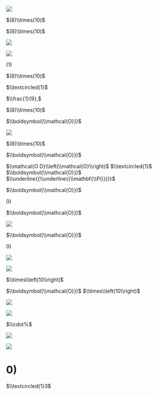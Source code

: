 ![](https://www.nta.go.jp/tmp/754d5844-728d-4c70-9589-68367ee3579f/images/df246ec2f0abbc865a725bb102a317337ad62cb8d9ae78f6418843312458ffef.jpg)

$(8)\\times(10)$

$(8)\\times(10)$

![](https://www.nta.go.jp/tmp/754d5844-728d-4c70-9589-68367ee3579f/images/310f16c2a1fbaf4e120cceb437a1a85879cd2f9e8ed4d9767ca16e36d9329be1.jpg)

![](https://www.nta.go.jp/tmp/754d5844-728d-4c70-9589-68367ee3579f/images/e7fbdf2f2c1736bfad94553491563fee614e83707060f90f60d85a693f46257a.jpg)

$(1)$

$(8)\\times(10)$

$\\textcircled{1}$

$\\frac{1}{9},$

$(8)\\times(10)$

$\\boldsymbol{\\mathcal{O}})$

![](https://www.nta.go.jp/tmp/754d5844-728d-4c70-9589-68367ee3579f/images/002292dc39edee5d06d9b5086141867de4e4e037548b8590de7a410a945935b0.jpg)

$(8)\\times(10)$

$\\boldsymbol{\\mathcal{O}})$

$\\mathcal{O D}\\left(\\mathcal{O}\\right)$ $\\textcircled{1}$ $\\boldsymbol{\\mathcal{O}})$ $\\underline{{\\underline{{\\mathbf{\\Pi}}}}}$

$\\boldsymbol{\\mathcal{O}})$

$0)$

$\\boldsymbol{\\mathcal{O}})$

![](https://www.nta.go.jp/tmp/754d5844-728d-4c70-9589-68367ee3579f/images/5d6192dff3080afa4de3762a97124db9a6f0482511aaf525241b05ad4d1eebdb.jpg)

$\\boldsymbol{\\mathcal{O}})$

$0)$

![](https://www.nta.go.jp/tmp/754d5844-728d-4c70-9589-68367ee3579f/images/2d8e1800811748f3923b1f28a3dac46bd6fa7b08825580c315e4e0d64d2f4997.jpg)

![](https://www.nta.go.jp/tmp/754d5844-728d-4c70-9589-68367ee3579f/images/b37a779f32639a462a4d4e14b10bd8d5d4453f7017f97ba76aaaa20405e9838f.jpg)

$\\times\\left(10\\right)$

$\\boldsymbol{\\mathcal{O}})$ $\\times\\left(10\\right)$

![](https://www.nta.go.jp/tmp/754d5844-728d-4c70-9589-68367ee3579f/images/78ec6501b8744b31f684fddfc1fa913a9eb36c13e603428e7dad86fbc2bd5c5e.jpg)

![](https://www.nta.go.jp/tmp/754d5844-728d-4c70-9589-68367ee3579f/images/1fb17638cc948edab93227b794b117d0e1fce4f2560b5c26e9b0ea5710b89176.jpg)

$\\cdot%$

![](https://www.nta.go.jp/tmp/754d5844-728d-4c70-9589-68367ee3579f/images/e722d40e41a28990a0a57a67d2fcde72b71f0ece1f922694af2042a25b1d96f4.jpg)

![](https://www.nta.go.jp/tmp/754d5844-728d-4c70-9589-68367ee3579f/images/b543ceb76a32ea4ca86f009bbf321cea6290d3d65470e11343f31c251f6d3c74.jpg)

# $0)$

$\\textcircled{1}3$